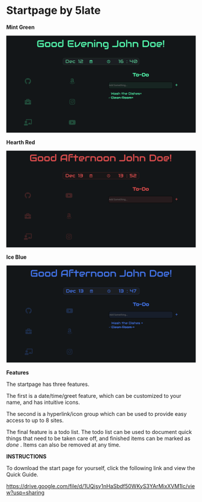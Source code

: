 # Startpage by 5late

**Mint Green**

![Screenshot](imgs/fullview.png)

**Hearth Red**

![Screenshot](imgs/hearthred.png)

**Ice Blue**

![Screenshot](imgs/iceblue.png)


**Features** 


The startpage has three features.

The first is a date/time/greet feature, which can be customized to your name, and has intuitive icons.

The second is a hyperlink/icon group which can be used to provide easy access to up to 8 sites. 

The final feature is a todo list. The todo list can be used to document quick things that need to be taken care off, and finished items can be marked as *done* . Items can also be removed at any time.




**INSTRUCTIONS**

To download the start page for yourself, click the following link and view the Quick Guide.

https://drive.google.com/file/d/1UQjsy1nHaSbdf50WKyS3YArMixXVM1lc/view?usp=sharing

